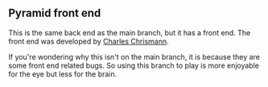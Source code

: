 ## Pyramid front end
This is the same back end as the main branch, but it has a front end.
The front end was developed by [Charles Chrismann](https://github.com/Charles-Chrismann).

If you're wondering why this isn't on the main branch, it is because they are some front end related bugs.
So using this branch to play is more enjoyable for the eye but less for the brain.
